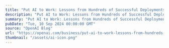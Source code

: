 ```yaml
---
title: "Put AI to Work: Lessons from Hundreds of Successful Deployments"
description: "Put AI to Work: Lessons from Hundreds of Successful Deployments"
summary: "Put AI to Work: Lessons from Hundreds of Successful Deployments"
pubDate: "Tue, 10 Sep 2024 00:00:00 GMT"
source: "OpenAI Blog"
url: "https://openai.com/business/put-ai-to-work-lessons-from-hundreds-of-successful-deployments"
thumbnail: "/assets/ai-icon.png"
---
```


